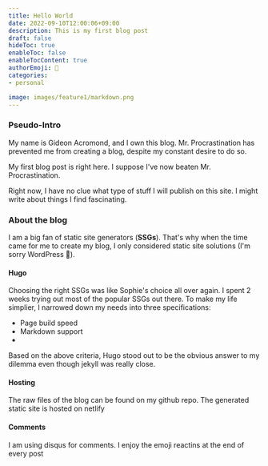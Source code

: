 ```yaml
---
title: Hello World
date: 2022-09-10T12:00:06+09:00
description: This is my first blog post
draft: false
hideToc: true
enableToc: false
enableTocContent: true
authorEmoji: 🤖
categories:
- personal

image: images/feature1/markdown.png
---
```


### Pseudo-Intro
My name is Gideon Acromond, and I own this blog. Mr. Procrastination has prevented me from creating a blog, despite my constant desire to do so.

My first blog post is right here. I suppose I've now beaten Mr. Procrastination.

Right now, I have no clue what type of stuff I will publish on this site. I might write about things I find fascinating.

### About the blog
I am a big fan of static site generators (**SSGs**). That's why when the time came for me to create my blog, I only considered static site solutions (I'm sorry WordPress 🤣).

#### Hugo
Choosing the right SSGs was like Sophie's choice all over again. I spent 2 weeks trying out most of the popular SSGs out there. To make my life simplier, I narrowed down my needs into three specifications:

 - Page build speed
 - Markdown support
 - 
Based on the above criteria, Hugo stood out to be the obvious answer to my dilemma even though jekyll was really close.

 #### Hosting
 The raw files of the blog can be found on my github repo. The generated static site is hosted on netlify


 #### Comments
I am using disqus for comments. I enjoy the emoji reactins at the end of every post